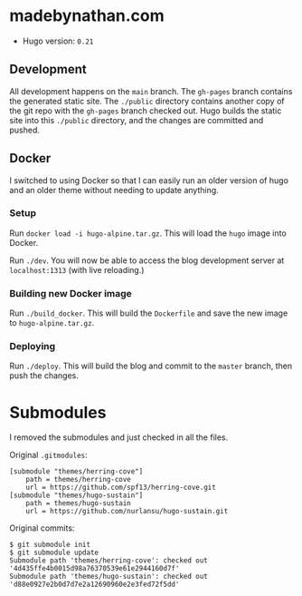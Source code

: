 # madebynathan.com

* Hugo version: `0.21`

## Development

All development happens on the `main` branch. The `gh-pages` branch contains the generated static site. The `./public` directory contains another copy of the git repo with the `gh-pages` branch checked out. Hugo builds the static site into this `./public` directory, and the changes are committed and pushed.

## Docker

I switched to using Docker so that I can easily run an older version of hugo and an older theme without needing to update anything.

### Setup

Run `docker load -i hugo-alpine.tar.gz`. This will load the `hugo` image into Docker.

Run `./dev`. You will now be able to access the blog development server at `localhost:1313` (with live reloading.)

### Building new Docker image

Run `./build_docker`. This will build the `Dockerfile` and save the new image to `hugo-alpine.tar.gz`.

### Deploying

Run `./deploy`. This will build the blog and commit to the `master` branch, then push the changes.

# Submodules

I removed the submodules and just checked in all the files.

Original `.gitmodules`:

```
[submodule "themes/herring-cove"]
	path = themes/herring-cove
	url = https://github.com/spf13/herring-cove.git
[submodule "themes/hugo-sustain"]
	path = themes/hugo-sustain
	url = https://github.com/nurlansu/hugo-sustain.git
```

Original commits:

```
$ git submodule init
$ git submodule update
Submodule path 'themes/herring-cove': checked out '4d435ffe4b0015d98a76370539e61e2944160d7f'
Submodule path 'themes/hugo-sustain': checked out 'd88e0927e2b0d7d7e2a12690960e2e3fed72f5dd'
```
